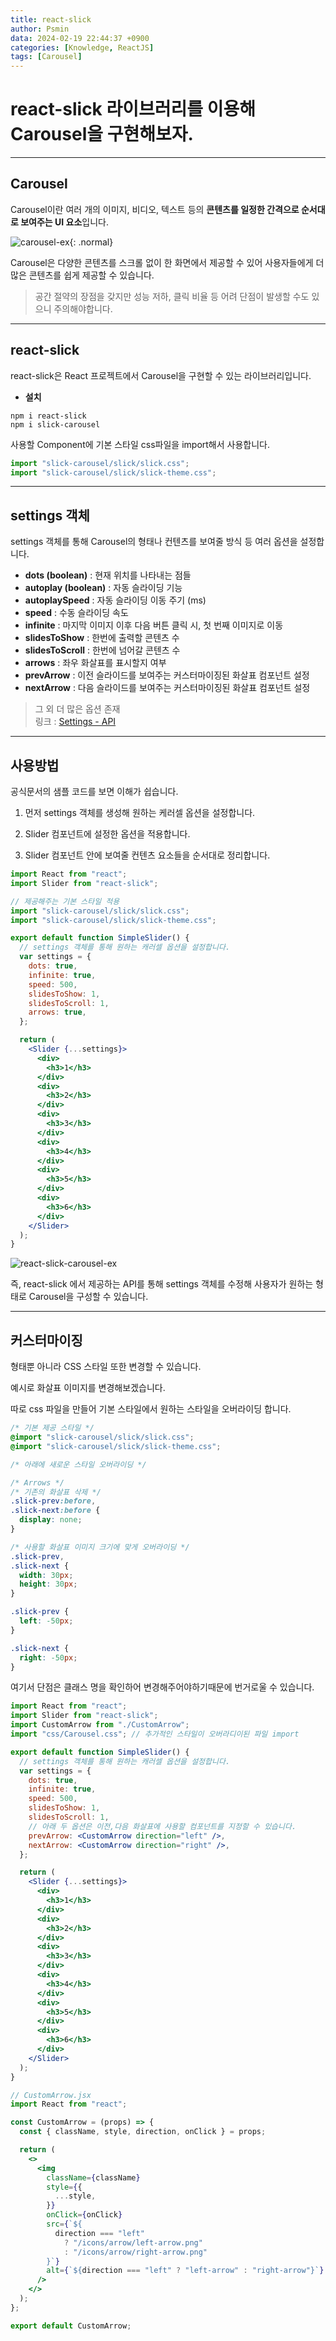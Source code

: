 ```yaml
---
title: react-slick
author: Psmin
data: 2024-02-19 22:44:37 +0900
categories: [Knowledge, ReactJS]
tags: [Carousel]
---
```


# react-slick 라이브러리를 이용해 Carousel을 구현해보자.

---

## Carousel

Carousel이란 여러 개의 이미지, 비디오, 텍스트 등의 **콘텐츠를 일정한 간격으로 순서대로 보여주는 UI 요소**입니다.

![carousel-ex](/assets/img/carousel-ex.png){: .normal}

Carousel은 다양한 콘텐츠를 스크롤 없이 한 화면에서 제공할 수 있어 사용자들에게 더 많은 콘텐츠를 쉽게 제공할 수 있습니다.

> 공간 절약의 장점을 갖지만 성능 저하, 클릭 비율 등 어려 단점이 발생할 수도 있으니 주의해야합니다.

---

## react-slick

react-slick은 React 프로젝트에서 Carousel을 구현할 수 있는 라이브러리입니다.

- **설치**

```
npm i react-slick
npm i slick-carousel
```

사용할 Component에 기본 스타일 css파일을 import해서 사용합니다.

```jsx
import "slick-carousel/slick/slick.css";
import "slick-carousel/slick/slick-theme.css";
```

---

## settings 객체

settings 객체를 통해 Carousel의 형태나 컨텐츠를 보여줄 방식 등 여러 옵션을 설정합니다.

- **dots (boolean)** : 현재 위치를 나타내는 점들
- **autoplay (boolean)** : 자동 슬라이딩 기능
- **autoplaySpeed** : 자동 슬라이딩 이동 주기 (ms)
- **speed** : 수동 슬라이딩 속도
- **infinite** : 마지막 이미지 이후 다음 버튼 클릭 시, 첫 번째 이미지로 이동
- **slidesToShow** : 한번에 출력할 콘텐츠 수
- **slidesToScroll** : 한번에 넘어갈 콘텐츠 수
- **arrows** : 좌우 화살표를 표시할지 여부
- **prevArrow** : 이전 슬라이드를 보여주는 커스터마이징된 화살표 컴포넌트 설정
- **nextArrow** : 다음 슬라이드를 보여주는 커스터마이징된 화살표 컴포넌트 설정

> 그 외 더 많은 옵션 존재  
> 링크 : [Settings - API](https://react-slick.neostack.com/docs/api)

---

## 사용방법

공식문서의 샘플 코드를 보면 이해가 쉽습니다.

1. 먼저 settings 객체를 생성해 원하는 케러셀 옵션을 설정합니다.

2. Slider 컴포넌트에 설정한 옵션을 적용합니다.

3. Slider 컴포넌트 안에 보여줄 컨텐츠 요소들을 순서대로 정리합니다.

```jsx
import React from "react";
import Slider from "react-slick";

// 제공해주는 기본 스타일 적용
import "slick-carousel/slick/slick.css";
import "slick-carousel/slick/slick-theme.css";

export default function SimpleSlider() {
  // settings 객체를 통해 원하는 캐러셀 옵션을 설정합니다.
  var settings = {
    dots: true,
    infinite: true,
    speed: 500,
    slidesToShow: 1,
    slidesToScroll: 1,
    arrows: true,
  };

  return (
    <Slider {...settings}>
      <div>
        <h3>1</h3>
      </div>
      <div>
        <h3>2</h3>
      </div>
      <div>
        <h3>3</h3>
      </div>
      <div>
        <h3>4</h3>
      </div>
      <div>
        <h3>5</h3>
      </div>
      <div>
        <h3>6</h3>
      </div>
    </Slider>
  );
}
```

![react-slick-carousel-ex](/assets/img/react-slick-carousel-ex.png)

즉, react-slick 에서 제공하는 API를 통해 settings 객체를 수정해 사용자가 원하는 형태로 Carousel을 구성할 수 있습니다.

---

## 커스터마이징

형태뿐 아니라 CSS 스타일 또한 변경할 수 있습니다.

예시로 화살표 이미지를 변경해보겠습니다.

따로 css 파일을 만들어 기본 스타일에서 원하는 스타일을 오버라이딩 합니다.

```css
/* 기본 제공 스타일 */
@import "slick-carousel/slick/slick.css";
@import "slick-carousel/slick/slick-theme.css";

/* 아래에 새로운 스타일 오버라이딩 */

/* Arrows */
/* 기존의 화살표 삭제 */
.slick-prev:before,
.slick-next:before {
  display: none;
}

/* 사용할 화살표 이미지 크기에 맞게 오버라이딩 */
.slick-prev,
.slick-next {
  width: 30px;
  height: 30px;
}

.slick-prev {
  left: -50px;
}

.slick-next {
  right: -50px;
}
```

여기서 단점은 클래스 명을 확인하어 변경해주어야하기때문에 번거로울 수 있습니다.

```jsx
import React from "react";
import Slider from "react-slick";
import CustomArrow from "./CustomArrow";
import "css/Carousel.css"; // 추가적인 스타일이 오버라디이된 파일 import

export default function SimpleSlider() {
  // settings 객체를 통해 원하는 캐러셀 옵션을 설정합니다.
  var settings = {
    dots: true,
    infinite: true,
    speed: 500,
    slidesToShow: 1,
    slidesToScroll: 1,
    // 아래 두 옵션은 이전,다음 화살표에 사용할 컴포넌트를 지정할 수 있습니다.
    prevArrow: <CustomArrow direction="left" />,
    nextArrow: <CustomArrow direction="right" />,
  };

  return (
    <Slider {...settings}>
      <div>
        <h3>1</h3>
      </div>
      <div>
        <h3>2</h3>
      </div>
      <div>
        <h3>3</h3>
      </div>
      <div>
        <h3>4</h3>
      </div>
      <div>
        <h3>5</h3>
      </div>
      <div>
        <h3>6</h3>
      </div>
    </Slider>
  );
}
```

```jsx
// CustomArrow.jsx
import React from "react";

const CustomArrow = (props) => {
  const { className, style, direction, onClick } = props;

  return (
    <>
      <img
        className={className}
        style={{
          ...style,
        }}
        onClick={onClick}
        src={`${
          direction === "left"
            ? "/icons/arrow/left-arrow.png"
            : "/icons/arrow/right-arrow.png"
        }`}
        alt={`${direction === "left" ? "left-arrow" : "right-arrow"}`}
      />
    </>
  );
};

export default CustomArrow;
```
